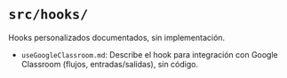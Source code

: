 # `src/hooks/`

Hooks personalizados documentados, sin implementación.

- `useGoogleClassroom.md`: Describe el hook para integración con Google Classroom (flujos, entradas/salidas), sin código.
